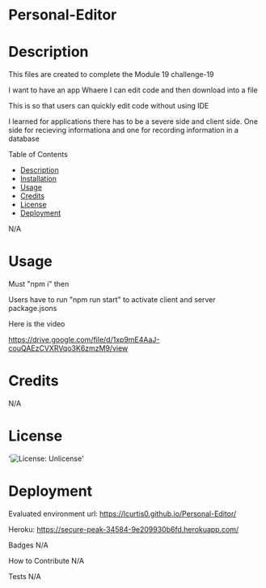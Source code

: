 # Personal-Editor

# Description

This files are created to complete the Module 19 challenge-19

I want to have an app Whaere I can edit code and then download into a file 

This is so that users can quickly edit code without using IDE 

I learned for applications there has to be a severe side and client side. One side for recieving informationa and one for recording information in a database 

Table of Contents
- [Description](#Decription)
- [Installation](#Installation)
- [Usage](#Usage)
- [Credits](#Credits)
- [License](#License)
- [Deployment](#Deployment)

N/A

# Usage

Must "npm i" then

Users have to run "npm run start" to activate client and server package.jsons 

Here is the video

https://drive.google.com/file/d/1xp9mE4AaJ-couQAEzCVXRVqo3K6zmzM9/view

# Credits

N/A

# License

'![License: Unlicense](https://img.shields.io/badge/license-Unlicense-blue.svg)'

# Deployment
Evaluated environment url: https://lcurtis0.github.io/Personal-Editor/

Heroku: https://secure-peak-34584-9e209930b6fd.herokuapp.com/

Badges
N/A

How to Contribute
N/A

Tests
N/A
